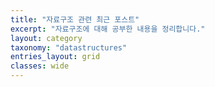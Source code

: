 ```yaml
---
title: "자료구조 관련 최근 포스트"
excerpt: "자료구조에 대해 공부한 내용을 정리합니다."
layout: category
taxonomy: "datastructures"
entries_layout: grid
classes: wide
---
```

